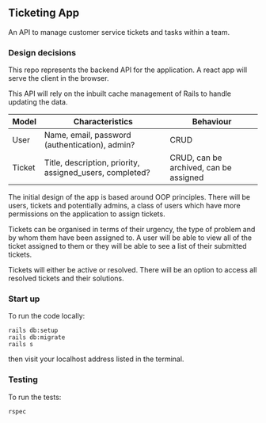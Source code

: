 ## Ticketing App

An API to manage customer service tickets and tasks within a team.

### Design decisions

This repo represents the backend API for the application. A react app will serve the client in the browser.

This API will rely on the inbuilt cache management of Rails to handle updating the data.

| Model  | Characteristics                                          | Behaviour                              |
|--------|----------------------------------------------------------|----------------------------------------|
| User   | Name, email, password (authentication), admin?           | CRUD                                   |
| Ticket | Title, description, priority, assigned_users, completed? | CRUD, can be archived, can be assigned |

The initial design of the app is based around OOP principles. There will be users, tickets and potentially admins, a class of users which have more permissions on the application to assign tickets.

Tickets can be organised in terms of their urgency, the type of problem and by whom them have been assigned to. A user will be able to view all of the ticket assigned to them or they will be able to see a list of their submitted tickets.

Tickets will either be active or resolved. There will be an option to access all resolved tickets and their solutions.

### Start up

To run the code locally:

```
rails db:setup
rails db:migrate
rails s
```

then visit your localhost address listed in the terminal.

### Testing

To run the tests:

```
rspec
```
